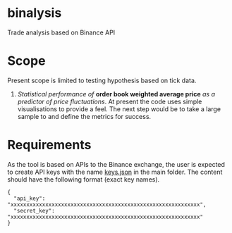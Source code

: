 # binalysis
Trade analysis based on Binance API

# Scope 
Present scope is limited to testing hypothesis based on tick data. 

1. <i>Statistical performance of <b></i>order book weighted average price</b> <i>as a 
predictor of price fluctuations</i>. At present the code uses simple 
visualisations to provide a feel. The next step would be to take a large sample to 
and define the metrics for success.


# Requirements

As the tool is based on APIs to the Binance exchange, the user is expected to create 
API keys with the name <u>keys.json</u> in the main folder. The content should have 
the following format (exact key names).
```
{
  "api_key": "xxxxxxxxxxxxxxxxxxxxxxxxxxxxxxxxxxxxxxxxxxxxxxxxxxxxxxxxxxxx",
  "secret_key": "xxxxxxxxxxxxxxxxxxxxxxxxxxxxxxxxxxxxxxxxxxxxxxxxxxxxxxxxxxxx"
}
```


